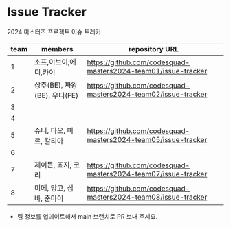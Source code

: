 # Issue Tracker

2024 마스터즈 프로젝트 이슈 트래커

| team | members | repository URL |
| ---- | ------- | -------------- |
| 1    |소프,이브이,에디,카이|https://github.com/codesquad-masters2024-team01/issue-tracker|
| 2    | 상추(BE), 짜왕(BE), 우디(FE)        |    https://github.com/codesquad-masters2024-team02/issue-tracker  |
| 3    |         |                |
| 4    |         |                |
| 5    |슈니, 다오, 미르, 칼리아|https://github.com/codesquad-masters2024-team05/issue-tracker|
| 6    |         |                |
| 7    |제이든, 죠지, 코리|https://github.com/codesquad-masters2024-team07/issue-tracker|
| 8    |미메, 망고, 심바, 준마이|https://github.com/codesquad-masters2024-team08/issue-tracker|

- 팀 정보를 업데이트해서 main 브랜치로 PR 보내 주세요.
